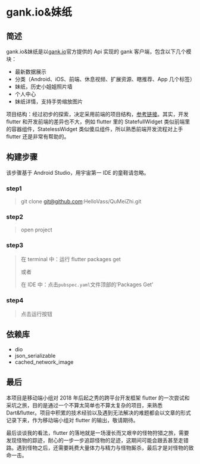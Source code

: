 # gank.io&妹纸

## 简述

gank.io&妹纸是以[gank.io](gank.io)官方提供的 Api 实现的 gank 客户端，包含以下几个模块：

- 最新数据展示
- 分类（Android、iOS、前端、休息视频、扩展资源、瞎推荐、App 几个标签）
- 妹纸，历史小姐姐照片墙
- 个人中心
- 妹纸详情，支持手势缩放图片

项目结构：经过初步的探索，决定采用前端的项目结构，[参考链接](https://eastblueokay.github.io/eastblueokay.github.io/2018/03/28/%E4%BC%98%E9%9B%85%E7%9A%84-Vue-%E9%A1%B9%E7%9B%AE%E7%9B%AE%E5%BD%95%E7%BB%93%E6%9E%84%E8%AE%BE%E8%AE%A1/)。其实，开发 flutter 和开发前端的差异也不大，例如 flutter 里的 StatefullWidget  类似前端里的容器组件，StatelessWidget 类似傻瓜组件，所以熟悉前端开发流程对上手 flutter 还是非常有帮助的。

## 构建步骤

该步骤基于 Android Studio，用宇宙第一 IDE 的童鞋请忽略。

### step1

> git clone git@github.com:HelloVass/QuMeiZhi.git

### step2

> open project

### step3

> 在 terminal 中：运行 flutter packages get 
>
> 或者
>
> 在 IDE 中：点击`pubspec.yaml`文件顶部的’Packages Get’

### step4

> 点击运行按钮

## 依赖库

- dio
- json_serializable
- cached_network_image

## 最后

本项目是移动端小组对 2018 年后起之秀的跨平台开发框架 flutter 的一次尝试和采坑之旅，目的是通过一个不算太简单也不算太复杂的项目，来熟悉 Dart&flutter。项目中积累的技术经验以及遇到无法解决的难题都会以文章的形式记录下来，作为移动端小组对 flutter 的输出，敬请期待。

最后谈谈我的看法，flutter 的落地就是一场漫长而又艰辛的怪物狩猎之旅，需要发现怪物的踪迹，耐心的一步一步追踪怪物的足迹，这期间可能会跟丢甚至走错路。遇到怪物之后，还需要耗费大量体力与精力与怪物厮杀，最后才是对怪物的致命一击。









